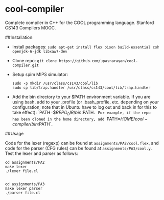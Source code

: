 cool-compiler
=============

Complete compiler in C++ for the COOL programming language. Stanford CS143 Compilers MOOC.



##Installation

- Install packages:
`sudo apt-get install flex bison build-essential csh openjdk-6-jdk libxaw7-dev`

- Clone repo: `git clone https://github.com/upasnarayan/cool-compiler.git`

- Setup spim MIPS simulator:
    ```
    sudo -p mkdir /usr/class/cs143/cool/lib
    sudo cp lib/trap.handler /usr/class/cs143/cool/lib/trap.handler
    ```

- Add the bin directory to your $PATH environment variable. If you are using
bash, add to your .profile (or .bash_profile, etc. depending on your
configuration; note that in Ubuntu have to log out and back in for this to 
take effect): 
`PATH=$$REPO_DIR$$/bin:$PATH`. For example, if the repo has been cloned in the home directory, add `PATH=$HOME/cool-compiler/bin:$PATH`.

##Usage

Code for the lexer (regexp) can be found at `assignments/PA2/cool.flex`, and code for the parser (CFG rules) can be found at `assignments/PA3/cool.y`. Test the lexer and parser as follows:


    cd assignments/PA2
    make lexer
    ./lexer file.cl

##

    cd assignments/PA3
    make lexer parser
    ./parser file.cl
